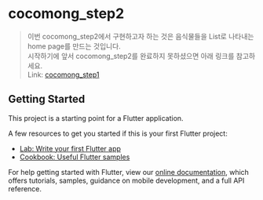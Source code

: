 # cocomong_step2

> 이번 cocomong_step2에서 구현하고자 하는 것은 음식물들을 List로 나타내는 home page를 만드는 것입니다.   
> 시작하기에 앞서 cocomong_step2를 완료하지 못하셨으면 아래 링크를 참고하세요.   
> Link: [cocomong_step1](https://github.com/HeyLip/Cocomong-step1)

## Getting Started

This project is a starting point for a Flutter application.

A few resources to get you started if this is your first Flutter project:

- [Lab: Write your first Flutter app](https://flutter.dev/docs/get-started/codelab)
- [Cookbook: Useful Flutter samples](https://flutter.dev/docs/cookbook)

For help getting started with Flutter, view our
[online documentation](https://flutter.dev/docs), which offers tutorials,
samples, guidance on mobile development, and a full API reference.
